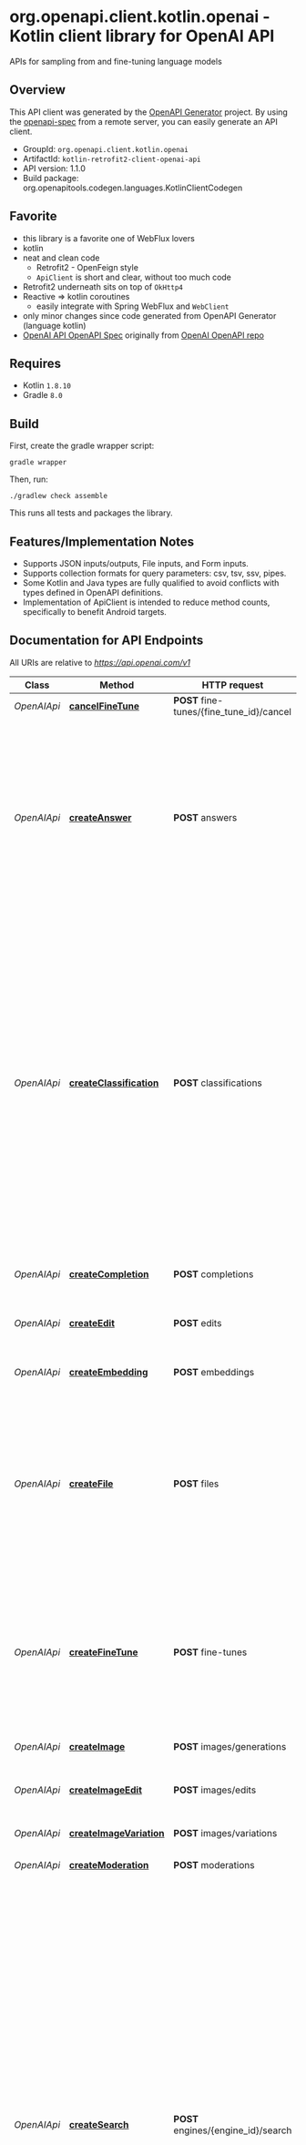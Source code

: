 # org.openapi.client.kotlin.openai - Kotlin client library for OpenAI API

APIs for sampling from and fine-tuning language models

## Overview
This API client was generated by the [OpenAPI Generator](https://openapi-generator.tech) project.  By using the [openapi-spec](https://github.com/OAI/OpenAPI-Specification) from a remote server, you can easily generate an API client.
- GroupId: `org.openapi.client.kotlin.openai`
- ArtifactId: `kotlin-retrofit2-client-openai-api`
- API version: 1.1.0
- Build package: org.openapitools.codegen.languages.KotlinClientCodegen

## Favorite
- this library is a favorite one of WebFlux lovers
- kotlin
- neat and clean code
  - Retrofit2 - OpenFeign style
  - `ApiClient` is short and clear, without too much code
- Retrofit2 underneath sits on top of `OkHttp4`
- Reactive => kotlin coroutines
  - easily integrate with Spring WebFlux and `WebClient`
- only minor changes since code generated from OpenAPI Generator (language kotlin)
- [OpenAI API OpenAPI Spec](https://github.com/openai/openai-openapi/blob/master/openapi.yaml) originally from [OpenAI OpenAPI repo](https://github.com/openai/openai-openapi/)

## Requires

* Kotlin `1.8.10`
* Gradle `8.0`

## Build

First, create the gradle wrapper script:

```
gradle wrapper
```

Then, run:

```
./gradlew check assemble
```

This runs all tests and packages the library.

## Features/Implementation Notes

* Supports JSON inputs/outputs, File inputs, and Form inputs.
* Supports collection formats for query parameters: csv, tsv, ssv, pipes.
* Some Kotlin and Java types are fully qualified to avoid conflicts with types defined in OpenAPI definitions.
* Implementation of ApiClient is intended to reduce method counts, specifically to benefit Android targets.

<a name="documentation-for-api-endpoints"></a>
## Documentation for API Endpoints

All URIs are relative to *https://api.openai.com/v1*

Class | Method | HTTP request | Description
------------ | ------------- | ------------- | -------------
*OpenAIApi* | [**cancelFineTune**](docs/OpenAIApi.md#cancelfinetune) | **POST** fine-tunes/{fine_tune_id}/cancel | Immediately cancel a fine-tune job. 
*OpenAIApi* | [**createAnswer**](docs/OpenAIApi.md#createanswer) | **POST** answers | Answers the specified question using the provided documents and examples.  The endpoint first [searches](/docs/api-reference/searches) over provided documents or files to find relevant context. The relevant context is combined with the provided examples and question to create the prompt for [completion](/docs/api-reference/completions). 
*OpenAIApi* | [**createClassification**](docs/OpenAIApi.md#createclassification) | **POST** classifications | Classifies the specified `query` using provided examples.  The endpoint first [searches](/docs/api-reference/searches) over the labeled examples to select the ones most relevant for the particular query. Then, the relevant examples are combined with the query to construct a prompt to produce the final label via the [completions](/docs/api-reference/completions) endpoint.  Labeled examples can be provided via an uploaded `file`, or explicitly listed in the request using the `examples` parameter for quick tests and small scale use cases. 
*OpenAIApi* | [**createCompletion**](docs/OpenAIApi.md#createcompletion) | **POST** completions | Creates a completion for the provided prompt and parameters
*OpenAIApi* | [**createEdit**](docs/OpenAIApi.md#createedit) | **POST** edits | Creates a new edit for the provided input, instruction, and parameters
*OpenAIApi* | [**createEmbedding**](docs/OpenAIApi.md#createembedding) | **POST** embeddings | Creates an embedding vector representing the input text.
*OpenAIApi* | [**createFile**](docs/OpenAIApi.md#createfile) | **POST** files | Upload a file that contains document(s) to be used across various endpoints/features. Currently, the size of all the files uploaded by one organization can be up to 1 GB. Please contact us if you need to increase the storage limit. 
*OpenAIApi* | [**createFineTune**](docs/OpenAIApi.md#createfinetune) | **POST** fine-tunes | Creates a job that fine-tunes a specified model from a given dataset.  Response includes details of the enqueued job including job status and the name of the fine-tuned models once complete.  [Learn more about Fine-tuning](/docs/guides/fine-tuning) 
*OpenAIApi* | [**createImage**](docs/OpenAIApi.md#createimage) | **POST** images/generations | Creates an image given a prompt.
*OpenAIApi* | [**createImageEdit**](docs/OpenAIApi.md#createimageedit) | **POST** images/edits | Creates an edited or extended image given an original image and a prompt.
*OpenAIApi* | [**createImageVariation**](docs/OpenAIApi.md#createimagevariation) | **POST** images/variations | Creates a variation of a given image.
*OpenAIApi* | [**createModeration**](docs/OpenAIApi.md#createmoderation) | **POST** moderations | Classifies if text violates OpenAI's Content Policy
*OpenAIApi* | [**createSearch**](docs/OpenAIApi.md#createsearch) | **POST** engines/{engine_id}/search | The search endpoint computes similarity scores between provided query and documents. Documents can be passed directly to the API if there are no more than 200 of them.  To go beyond the 200 document limit, documents can be processed offline and then used for efficient retrieval at query time. When `file` is set, the search endpoint searches over all the documents in the given file and returns up to the `max_rerank` number of documents. These documents will be returned along with their search scores.  The similarity score is a positive score that usually ranges from 0 to 300 (but can sometimes go higher), where a score above 200 usually means the document is semantically similar to the query. 
*OpenAIApi* | [**deleteFile**](docs/OpenAIApi.md#deletefile) | **DELETE** files/{file_id} | Delete a file.
*OpenAIApi* | [**deleteModel**](docs/OpenAIApi.md#deletemodel) | **DELETE** models/{model} | Delete a fine-tuned model. You must have the Owner role in your organization.
*OpenAIApi* | [**downloadFile**](docs/OpenAIApi.md#downloadfile) | **GET** files/{file_id}/content | Returns the contents of the specified file
*OpenAIApi* | [**listEngines**](docs/OpenAIApi.md#listengines) | **GET** engines | Lists the currently available (non-finetuned) models, and provides basic information about each one such as the owner and availability.
*OpenAIApi* | [**listFiles**](docs/OpenAIApi.md#listfiles) | **GET** files | Returns a list of files that belong to the user's organization.
*OpenAIApi* | [**listFineTuneEvents**](docs/OpenAIApi.md#listfinetuneevents) | **GET** fine-tunes/{fine_tune_id}/events | Get fine-grained status updates for a fine-tune job. 
*OpenAIApi* | [**listFineTunes**](docs/OpenAIApi.md#listfinetunes) | **GET** fine-tunes | List your organization's fine-tuning jobs 
*OpenAIApi* | [**listModels**](docs/OpenAIApi.md#listmodels) | **GET** models | Lists the currently available models, and provides basic information about each one such as the owner and availability.
*OpenAIApi* | [**retrieveEngine**](docs/OpenAIApi.md#retrieveengine) | **GET** engines/{engine_id} | Retrieves a model instance, providing basic information about it such as the owner and availability.
*OpenAIApi* | [**retrieveFile**](docs/OpenAIApi.md#retrievefile) | **GET** files/{file_id} | Returns information about a specific file.
*OpenAIApi* | [**retrieveFineTune**](docs/OpenAIApi.md#retrievefinetune) | **GET** fine-tunes/{fine_tune_id} | Gets info about the fine-tune job.  [Learn more about Fine-tuning](/docs/guides/fine-tuning) 
*OpenAIApi* | [**retrieveModel**](docs/OpenAIApi.md#retrievemodel) | **GET** models/{model} | Retrieves a model instance, providing basic information about the model such as the owner and permissioning.


<a name="documentation-for-models"></a>
## Documentation for Models

 - [org.openapi.client.kotlin.openai.models.CreateAnswerRequest](docs/CreateAnswerRequest.md)
 - [org.openapi.client.kotlin.openai.models.CreateAnswerRequestStop](docs/CreateAnswerRequestStop.md)
 - [org.openapi.client.kotlin.openai.models.CreateAnswerResponse](docs/CreateAnswerResponse.md)
 - [org.openapi.client.kotlin.openai.models.CreateAnswerResponseSelectedDocumentsInner](docs/CreateAnswerResponseSelectedDocumentsInner.md)
 - [org.openapi.client.kotlin.openai.models.CreateClassificationRequest](docs/CreateClassificationRequest.md)
 - [org.openapi.client.kotlin.openai.models.CreateClassificationResponse](docs/CreateClassificationResponse.md)
 - [org.openapi.client.kotlin.openai.models.CreateClassificationResponseSelectedExamplesInner](docs/CreateClassificationResponseSelectedExamplesInner.md)
 - [org.openapi.client.kotlin.openai.models.CreateCompletionRequest](docs/CreateCompletionRequest.md)
 - [org.openapi.client.kotlin.openai.models.CreateCompletionRequestPrompt](docs/CreateCompletionRequestPrompt.md)
 - [org.openapi.client.kotlin.openai.models.CreateCompletionRequestStop](docs/CreateCompletionRequestStop.md)
 - [org.openapi.client.kotlin.openai.models.CreateCompletionResponse](docs/CreateCompletionResponse.md)
 - [org.openapi.client.kotlin.openai.models.CreateCompletionResponseChoicesInner](docs/CreateCompletionResponseChoicesInner.md)
 - [org.openapi.client.kotlin.openai.models.CreateCompletionResponseChoicesInnerLogprobs](docs/CreateCompletionResponseChoicesInnerLogprobs.md)
 - [org.openapi.client.kotlin.openai.models.CreateCompletionResponseUsage](docs/CreateCompletionResponseUsage.md)
 - [org.openapi.client.kotlin.openai.models.CreateEditRequest](docs/CreateEditRequest.md)
 - [org.openapi.client.kotlin.openai.models.CreateEditResponse](docs/CreateEditResponse.md)
 - [org.openapi.client.kotlin.openai.models.CreateEmbeddingRequest](docs/CreateEmbeddingRequest.md)
 - [org.openapi.client.kotlin.openai.models.CreateEmbeddingRequestInput](docs/CreateEmbeddingRequestInput.md)
 - [org.openapi.client.kotlin.openai.models.CreateEmbeddingResponse](docs/CreateEmbeddingResponse.md)
 - [org.openapi.client.kotlin.openai.models.CreateEmbeddingResponseDataInner](docs/CreateEmbeddingResponseDataInner.md)
 - [org.openapi.client.kotlin.openai.models.CreateEmbeddingResponseUsage](docs/CreateEmbeddingResponseUsage.md)
 - [org.openapi.client.kotlin.openai.models.CreateFineTuneRequest](docs/CreateFineTuneRequest.md)
 - [org.openapi.client.kotlin.openai.models.CreateImageRequest](docs/CreateImageRequest.md)
 - [org.openapi.client.kotlin.openai.models.CreateModerationRequest](docs/CreateModerationRequest.md)
 - [org.openapi.client.kotlin.openai.models.CreateModerationRequestInput](docs/CreateModerationRequestInput.md)
 - [org.openapi.client.kotlin.openai.models.CreateModerationResponse](docs/CreateModerationResponse.md)
 - [org.openapi.client.kotlin.openai.models.CreateModerationResponseResultsInner](docs/CreateModerationResponseResultsInner.md)
 - [org.openapi.client.kotlin.openai.models.CreateModerationResponseResultsInnerCategories](docs/CreateModerationResponseResultsInnerCategories.md)
 - [org.openapi.client.kotlin.openai.models.CreateModerationResponseResultsInnerCategoryScores](docs/CreateModerationResponseResultsInnerCategoryScores.md)
 - [org.openapi.client.kotlin.openai.models.CreateSearchRequest](docs/CreateSearchRequest.md)
 - [org.openapi.client.kotlin.openai.models.CreateSearchResponse](docs/CreateSearchResponse.md)
 - [org.openapi.client.kotlin.openai.models.CreateSearchResponseDataInner](docs/CreateSearchResponseDataInner.md)
 - [org.openapi.client.kotlin.openai.models.DeleteFileResponse](docs/DeleteFileResponse.md)
 - [org.openapi.client.kotlin.openai.models.DeleteModelResponse](docs/DeleteModelResponse.md)
 - [org.openapi.client.kotlin.openai.models.Engine](docs/Engine.md)
 - [org.openapi.client.kotlin.openai.models.FineTune](docs/FineTune.md)
 - [org.openapi.client.kotlin.openai.models.FineTuneEvent](docs/FineTuneEvent.md)
 - [org.openapi.client.kotlin.openai.models.ImagesResponse](docs/ImagesResponse.md)
 - [org.openapi.client.kotlin.openai.models.ImagesResponseDataInner](docs/ImagesResponseDataInner.md)
 - [org.openapi.client.kotlin.openai.models.ListEnginesResponse](docs/ListEnginesResponse.md)
 - [org.openapi.client.kotlin.openai.models.ListFilesResponse](docs/ListFilesResponse.md)
 - [org.openapi.client.kotlin.openai.models.ListFineTuneEventsResponse](docs/ListFineTuneEventsResponse.md)
 - [org.openapi.client.kotlin.openai.models.ListFineTunesResponse](docs/ListFineTunesResponse.md)
 - [org.openapi.client.kotlin.openai.models.ListModelsResponse](docs/ListModelsResponse.md)
 - [org.openapi.client.kotlin.openai.models.Model](docs/Model.md)
 - [org.openapi.client.kotlin.openai.models.OpenAIFile](docs/OpenAIFile.md)


<a name="documentation-for-authorization"></a>
## Documentation for Authorization

All endpoints do not require authorization.
